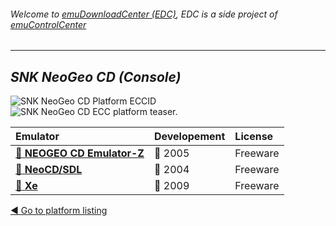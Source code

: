 ###### Welcome to [emuDownloadCenter (EDC)](https://github.com/PhoenixInteractiveNL/emuDownloadCenter/wiki/), EDC is a side project of [emuControlCenter](https://github.com/PhoenixInteractiveNL/emuControlCenter/wiki/)
***
## _SNK NeoGeo CD (Console)_
![](https://raw.githubusercontent.com/wiki/PhoenixInteractiveNL/emuDownloadCenter/images_platform/ecc_ngcd_cell.png "SNK NeoGeo CD Platform ECCID")
![](https://raw.githubusercontent.com/wiki/PhoenixInteractiveNL/emuDownloadCenter/images_platform/ecc_ngcd_teaser.png "SNK NeoGeo CD ECC platform teaser.")

| Emulator | Developement | License |
|:---------|:-------------|:--------|
| [:file_folder: **NEOGEO CD Emulator-Z**](https://github.com/PhoenixInteractiveNL/emuDownloadCenter/wiki/Emulator-ncdz#menu) | :red_circle: 2005 | Freeware |
| [:file_folder: **NeoCD/SDL**](https://github.com/PhoenixInteractiveNL/emuDownloadCenter/wiki/Emulator-neocdsdl#menu) | :red_circle: 2004 | Freeware |
| [:file_folder: **Xe**](https://github.com/PhoenixInteractiveNL/emuDownloadCenter/wiki/Emulator-xe#menu) | :red_circle: 2009 | Freeware |

[:arrow_backward: Go to platform listing](https://github.com/PhoenixInteractiveNL/emuDownloadCenter/wiki/EDC-Platform-List)
